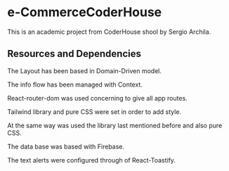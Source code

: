 # e-CommerceCoderHouse

This is an academic project from CoderHouse shool by Sergio Archila.

## Resources and Dependencies

The Layout has been based in Domain-Driven model.

The info flow has been managed with Context.

React-router-dom was used concerning to give all app routes.

Tailwind library and pure CSS were set in order to add style.

At the same way was used the library last mentioned before and also pure CSS.

The data base was based with Firebase.

The text alerts were configured through of React-Toastify.
